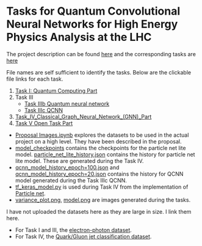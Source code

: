 # Tasks for Quantum Convolutional Neural Networks for High Energy Physics Analysis at the LHC

The project description can be found [here](https://ml4sci.org/gsoc/2022/proposal_QMLHEP2.html) and the corresponding tasks are [here](https://docs.google.com/document/u/1/d/e/2PACX-1vSeQWHXbf-87eCPcEj-LcYEcBpPKnqCYoU0uf7PH-ou_XRdcg_xtXaP4fzSY8b_FiGMIyqsLjDNWqZD/pub)

File names are self sufficient to identify the tasks. Below are the clickable file links for each task.

1. [Task I: Quantum Computing Part](https://github.com/Gopal-Dahale/QMLHEP-Tasks/blob/main/Task%20I%20Quantum%20Computing%20Part.ipynb)
2. Task III
      - [Task IIIb Quantum neural network](https://github.com/Gopal-Dahale/QMLHEP-Tasks/blob/main/Task%20IIIb%20Quantum%20neural%20network.ipynb)
      - [Task IIIc QCNN](https://github.com/Gopal-Dahale/QMLHEP-Tasks/blob/main/Task%20IIIc%20QCNN.ipynb)
5. [Task_IV_Classical_Graph_Neural_Network_(GNN)_Part](https://github.com/Gopal-Dahale/QMLHEP-Tasks/blob/main/Task_IV_Classical_Graph_Neural_Network_(GNN)_Part.ipynb)
6. [Task V Open Task Part](https://github.com/Gopal-Dahale/QMLHEP-Tasks/blob/main/Task%20V%20Open%20Task%20Part.md)

- [Proposal Images.ipynb](https://github.com/Gopal-Dahale/QMLHEP-Tasks/blob/main/Proposal%20Images.ipynb) explores the datasets to be used in the actual project on a high level. They have been described in the proposal.
- [model_checkpoints](https://github.com/Gopal-Dahale/QMLHEP-Tasks/tree/main/model_checkpoints) contains the checkpoints for the particle net lite model. [particle_net_lite_history.json](https://github.com/Gopal-Dahale/QMLHEP-Tasks/blob/main/particle_net_lite_history.json) contains the history for particle net lite model. These are generated during the Task IV.
- [qcnn_model_history_epoch=100.json](https://github.com/Gopal-Dahale/QMLHEP-Tasks/blob/main/qcnn_model_history_epoch%3D100.json) and [qcnn_model_history_epoch=20.json](https://github.com/Gopal-Dahale/QMLHEP-Tasks/blob/main/qcnn_model_history_epoch%3D20.json) contains the history for QCNN model generated during the Task IIIc QCNN.
- [tf_keras_model.py](https://github.com/Gopal-Dahale/QMLHEP-Tasks/blob/main/tf_keras_model.py) is used during Task IV from the implementation of [Particle net](https://github.com/hqucms/ParticleNet).
- [variance_plot.png](https://github.com/Gopal-Dahale/QMLHEP-Tasks/blob/main/variance_plot.png), [model.png](https://github.com/Gopal-Dahale/QMLHEP-Tasks/blob/main/model.png) are images generated during the tasks.


I have not uploaded the datasets here as they are large in size. I link them here.
- For Task I and III, the [electron-photon dataset](https://github.com/ML4SCI/ML4SCI_GSoC/tree/main/QMLHEP/qcnn).
- For Task IV, the [Quark/Gluon jet classification dataset](https://zenodo.org/record/3164691#.YigdGt9MHrB).
